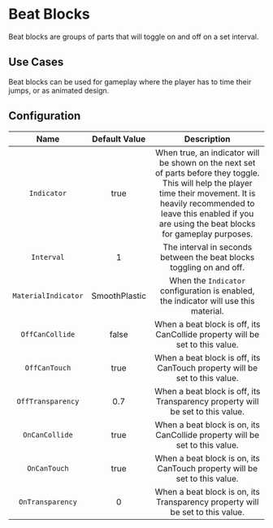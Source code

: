 # Beat Blocks

Beat blocks are groups of parts that will toggle on and off on a set interval.

## Use Cases
Beat blocks can be used for gameplay where the player has to time their jumps, or as animated design.

## Configuration
| Name | Default Value | Description
|:-----:|:-----:|:-----:
| `Indicator` | true | When true, an indicator will be shown on the next set of parts before they toggle. This will help the player time their movement. It is heavily recommended to leave this enabled if you are using the beat blocks for gameplay purposes.
| `Interval` | 1 | The interval in seconds between the beat blocks toggling on and off.
| `MaterialIndicator` | SmoothPlastic | When the `Indicator` configuration is enabled, the indicator will use this material.
| `OffCanCollide` | false | When a beat block is off, its CanCollide property will be set to this value.
| `OffCanTouch` | true | When a beat block is off, its CanTouch property will be set to this value.
| `OffTransparency` | 0.7 | When a beat block is off, its Transparency property will be set to this value.
| `OnCanCollide` | true | When a beat block is on, its CanCollide property will be set to this value.
| `OnCanTouch` | true | When a beat block is on, its CanTouch property will be set to this value.
| `OnTransparency` | 0 | When a beat block is on, its Transparency property will be set to this value.